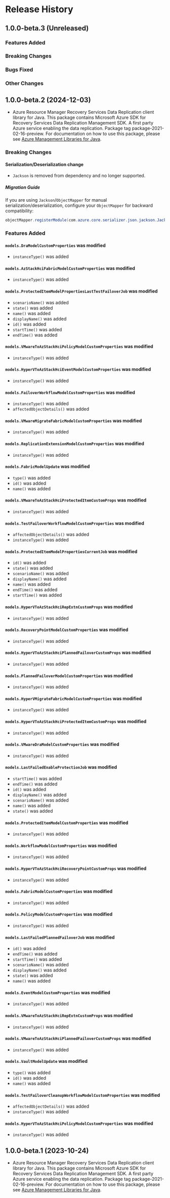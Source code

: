 # Release History

## 1.0.0-beta.3 (Unreleased)

### Features Added

### Breaking Changes

### Bugs Fixed

### Other Changes

## 1.0.0-beta.2 (2024-12-03)

- Azure Resource Manager Recovery Services Data Replication client library for Java. This package contains Microsoft Azure SDK for Recovery Services Data Replication Management SDK. A first party Azure service enabling the data replication. Package tag package-2021-02-16-preview. For documentation on how to use this package, please see [Azure Management Libraries for Java](https://aka.ms/azsdk/java/mgmt).

### Breaking Changes

#### Serialization/Deserialization change

- `Jackson` is removed from dependency and no longer supported.

##### Migration Guide

If you are using `Jackson`/`ObjectMapper` for manual serialization/deserialization, configure your `ObjectMapper` for backward compatibility:
```java
objectMapper.registerModule(com.azure.core.serializer.json.jackson.JacksonJsonProvider.getJsonSerializableDatabindModule());
```

### Features Added

#### `models.DraModelCustomProperties` was modified

* `instanceType()` was added

#### `models.AzStackHciFabricModelCustomProperties` was modified

* `instanceType()` was added

#### `models.ProtectedItemModelPropertiesLastTestFailoverJob` was modified

* `scenarioName()` was added
* `state()` was added
* `name()` was added
* `displayName()` was added
* `id()` was added
* `startTime()` was added
* `endTime()` was added

#### `models.VMwareToAzStackHciPolicyModelCustomProperties` was modified

* `instanceType()` was added

#### `models.HyperVToAzStackHciEventModelCustomProperties` was modified

* `instanceType()` was added

#### `models.FailoverWorkflowModelCustomProperties` was modified

* `instanceType()` was added
* `affectedObjectDetails()` was added

#### `models.VMwareMigrateFabricModelCustomProperties` was modified

* `instanceType()` was added

#### `models.ReplicationExtensionModelCustomProperties` was modified

* `instanceType()` was added

#### `models.FabricModelUpdate` was modified

* `type()` was added
* `id()` was added
* `name()` was added

#### `models.VMwareToAzStackHciProtectedItemCustomProps` was modified

* `instanceType()` was added

#### `models.TestFailoverWorkflowModelCustomProperties` was modified

* `affectedObjectDetails()` was added
* `instanceType()` was added

#### `models.ProtectedItemModelPropertiesCurrentJob` was modified

* `id()` was added
* `state()` was added
* `scenarioName()` was added
* `displayName()` was added
* `name()` was added
* `endTime()` was added
* `startTime()` was added

#### `models.HyperVToAzStackHciRepExtnCustomProps` was modified

* `instanceType()` was added

#### `models.RecoveryPointModelCustomProperties` was modified

* `instanceType()` was added

#### `models.HyperVToAzStackHciPlannedFailoverCustomProps` was modified

* `instanceType()` was added

#### `models.PlannedFailoverModelCustomProperties` was modified

* `instanceType()` was added

#### `models.HyperVMigrateFabricModelCustomProperties` was modified

* `instanceType()` was added

#### `models.HyperVToAzStackHciProtectedItemCustomProps` was modified

* `instanceType()` was added

#### `models.VMwareDraModelCustomProperties` was modified

* `instanceType()` was added

#### `models.LastFailedEnableProtectionJob` was modified

* `startTime()` was added
* `endTime()` was added
* `id()` was added
* `displayName()` was added
* `scenarioName()` was added
* `name()` was added
* `state()` was added

#### `models.ProtectedItemModelCustomProperties` was modified

* `instanceType()` was added

#### `models.WorkflowModelCustomProperties` was modified

* `instanceType()` was added

#### `models.HyperVToAzStackHciRecoveryPointCustomProps` was modified

* `instanceType()` was added

#### `models.FabricModelCustomProperties` was modified

* `instanceType()` was added

#### `models.PolicyModelCustomProperties` was modified

* `instanceType()` was added

#### `models.LastFailedPlannedFailoverJob` was modified

* `id()` was added
* `endTime()` was added
* `startTime()` was added
* `scenarioName()` was added
* `displayName()` was added
* `state()` was added
* `name()` was added

#### `models.EventModelCustomProperties` was modified

* `instanceType()` was added

#### `models.VMwareToAzStackHciRepExtnCustomProps` was modified

* `instanceType()` was added

#### `models.VMwareToAzStackHciPlannedFailoverCustomProps` was modified

* `instanceType()` was added

#### `models.VaultModelUpdate` was modified

* `type()` was added
* `id()` was added
* `name()` was added

#### `models.TestFailoverCleanupWorkflowModelCustomProperties` was modified

* `affectedObjectDetails()` was added
* `instanceType()` was added

#### `models.HyperVToAzStackHciPolicyModelCustomProperties` was modified

* `instanceType()` was added

## 1.0.0-beta.1 (2023-10-24)

- Azure Resource Manager Recovery Services Data Replication client library for Java. This package contains Microsoft Azure SDK for Recovery Services Data Replication Management SDK. A first party Azure service enabling the data replication. Package tag package-2021-02-16-preview. For documentation on how to use this package, please see [Azure Management Libraries for Java](https://aka.ms/azsdk/java/mgmt).

